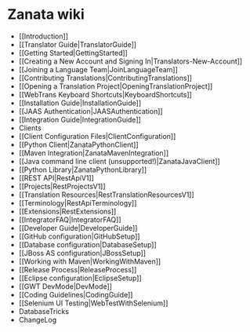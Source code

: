 # Zanata wiki

- [[Introduction]]
- [[Translator Guide|TranslatorGuide]]
 - [[Getting Started|GettingStarted]]
  - [[Creating a New Account and Signing In|Translators-New-Account]]
  - [[Joining a Language Team|JoinLanguageTeam]]
 - [[Contributing Translations|ContributingTranslations]]
  - [[Opening a Translation Project|OpeningTranslationProject]]
 - [[WebTrans Keyboard Shortcuts|KeyboardShortcuts]]
- [[Installation Guide|InstallationGuide]]
 - [[JAAS Authentication|JAASAuthentication]]
- [[Integration Guide|IntegrationGuide]]
 - Clients
  - [[Client Configuration Files|ClientConfiguration]]
  - [[Python Client|ZanataPythonClient]]
  - [[Maven Integration|ZanataMavenIntegration]]
  - [[Java command line client (unsupported!)|ZanataJavaClient]]
 - [[Python Library|ZanataPythonLibrary]]
 - [[REST API|RestApiV1]]
  - [[Projects|RestProjectsV1]]
  - [[Translation Resources|RestTranslationResourcesV1]]
  - [[Terminology|RestApiTerminology]]
  - [[Extensions|RestExtensions]]
 - [[IntegratorFAQ|IntegratorFAQ]]
- [[Developer Guide|DeveloperGuide]]
 - [[GitHub configuration|GitHubSetup]]
 - [[Database configuration|DatabaseSetup]]
 - [[JBoss AS configuration|JBossSetup]]
 - [[Working with Maven|WorkingWithMaven]]
 - [[Release Process|ReleaseProcess]]
 - [[Eclipse configuration|EclipseSetup]]
 - [[GWT DevMode|DevMode]]
 - [[Coding Guidelines|CodingGuide]]
 - [[Selenium UI Testing|WebTestWithSelenium]]
 - DatabaseTricks
- ChangeLog
